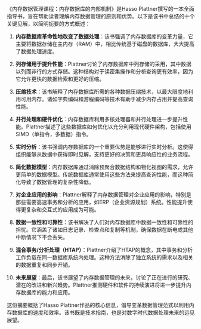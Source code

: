 《内存数据管理课程：内存数据库的内部机制》是Hasso Plattner撰写的一本全面指导书，旨在帮助读者理解内存数据管理的原则和优势。以下是该书中总结的十个关键见解，以简明扼要的方式概述：

1. **内存数据库革命性地改变了数据处理**：该书强调了内存数据库的变革力量，它主要将数据存储在主内存（RAM）中，相比传统基于磁盘的数据库，大大提高了数据处理速度。

2. **列存储用于提升性能**：Plattner讨论了内存数据库中列存储的采用，其中数据以列而非行的方式存储。这种结构对于读密集操作和分析查询更有效率，因为它允许更快的数据检索和更好的压缩。

3. **压缩技术**：该书解释了内存数据库所需的各种数据压缩技术，以最大限度地利用可用内存。诸如字典编码和游程编码等技术有助于减少内存占用并提高查询性能。

4. **并行处理和硬件优化**：内存数据库利用多核处理器和并行处理进一步提升性能。Plattner描述了这些数据库如何优化以充分利用现代硬件架构，包括使用SIMD（单指令，多数据）指令。

5. **实时分析**：该书强调内存数据库的一个重要优势是能够进行实时分析。这使得组织能够从数据中获得即时见解，支持更好的决策和更具响应性的业务流程。

6. **简化数据模型**：内存数据库通过消除预聚合数据结构和物化视图的需求，允许更简单的数据模型。传统数据库通常使用这些方法来提高查询性能，而这种简化导致了数据管理的复杂性降低。

7. **对企业应用的影响**：Plattner解释了内存数据管理对企业应用的影响，特别是那些需要高速事务和分析的应用，如ERP（企业资源规划）系统。性能提升使得更复杂和交互式的应用成为可能。

8. **数据一致性和可靠性**：该书解决了人们对内存数据库中数据一致性和可靠性的担忧。它涵盖了诸如日志记录、检查点和复制等机制，确保数据在断电或其他中断情况下不会丢失。

9. **混合事务/分析处理（HTAP）**：Plattner介绍了HTAP的概念，其中事务和分析工作负载在同一数据库系统内处理。这种方法消除了独立系统的需求以及相关的数据重复和同步开销。

10. **未来展望**：最后，该书展望了内存数据管理的未来，讨论了正在进行的研究、潜在的改进和新兴趋势。Plattner推测硬件和软件的持续演进将进一步提升内存数据库的能力和应用。

这份摘要概括了Hasso Plattner作品的核心信息，倡导变革数据管理范式以利用内存数据库的速度和效率。该书既是技术指南，也是对数字时代数据处理未来的远见展望。